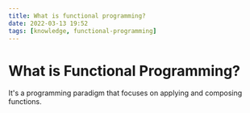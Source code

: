 ```yaml
---
title: What is functional programming?
date: 2022-03-13 19:52
tags: [knowledge, functional-programming]
---
```


# What is Functional Programming?

It's a programming paradigm that focuses on applying and composing functions.
